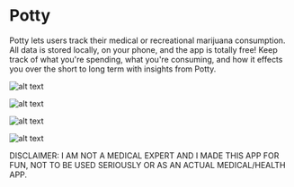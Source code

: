 # Potty

Potty lets users track their medical or recreational marijuana consumption. All data is stored locally, on your phone, and the app is totally free! Keep track of what you're spending, what you're consuming, and how it effects you over the short to long term with insights from Potty.


![alt text](screenshots/IMG_1797.jpg "What you see when you open the app")

![alt text](screenshots/IMG_1799.jpg "View your consumption in a graph or calendar")

![alt text](screenshots/IMG_1798.jpg "Insights into useage")

![alt text](screenshots/IMG_1800.jpg "Add a dose")






DISCLAIMER: I AM NOT A MEDICAL EXPERT AND I MADE THIS APP FOR FUN, NOT TO BE USED SERIOUSLY OR AS AN ACTUAL MEDICAL/HEALTH APP. 
